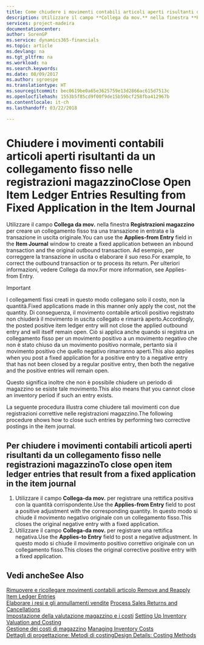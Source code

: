 ```yaml
---
title: Come chiudere i movimenti contabili articoli aperti risultanti da un collegamento fisso nelle registrazioni magazzino | Microsoft Docs
description: Utilizzare il campo **Collega da mov.** nella finestra **Registrazioni magazzino** per creare un collegamento fisso tra una transazione in entrata e la transazione in uscita originale. Ad esempio, per correggere la transazione in uscita o elaborare il suo reso.
services: project-madeira
documentationcenter: 
author: SorenGP
ms.service: dynamics365-financials
ms.topic: article
ms.devlang: na
ms.tgt_pltfrm: na
ms.workload: na
ms.search.keywords: 
ms.date: 08/09/2017
ms.author: sgroespe
ms.translationtype: HT
ms.sourcegitcommit: bec0619be0a65e3625759e13d2866ac615d7513c
ms.openlocfilehash: 1553b5f85cd9f00f9de15b59bcf258fba412967b
ms.contentlocale: it-ch
ms.lasthandoff: 03/22/2018

---
```

# <a name="close-open-item-ledger-entries-resulting-from-fixed-application-in-the-item-journal"></a><span data-ttu-id="4d1b6-104">Chiudere i movimenti contabili articoli aperti risultanti da un collegamento fisso nelle registrazioni magazzino</span><span class="sxs-lookup"><span data-stu-id="4d1b6-104">Close Open Item Ledger Entries Resulting from Fixed Application in the Item Journal</span></span>
<span data-ttu-id="4d1b6-105">Utilizzare il campo **Collega da mov.** nella finestra **Registrazioni magazzino** per creare un collegamento fisso tra una transazione in entrata e la transazione in uscita originale.</span><span class="sxs-lookup"><span data-stu-id="4d1b6-105">You can use the **Applies-from Entry** field in the **Item Journal** window to create a fixed application between an inbound transaction and the original outbound transaction.</span></span> <span data-ttu-id="4d1b6-106">Ad esempio, per correggere la transazione in uscita o elaborare il suo reso.</span><span class="sxs-lookup"><span data-stu-id="4d1b6-106">For example, to correct the outbound transaction or to process its return.</span></span> <span data-ttu-id="4d1b6-107">Per ulteriori informazioni, vedere Collega da mov.</span><span class="sxs-lookup"><span data-stu-id="4d1b6-107">For more information, see Applies-from Entry.</span></span>  

> [!IMPORTANT]  
>  <span data-ttu-id="4d1b6-108">I collegamenti fissi creati in questo modo collegano solo il costo, non la quantità.</span><span class="sxs-lookup"><span data-stu-id="4d1b6-108">Fixed applications made in this manner only apply the cost, not the quantity.</span></span> <span data-ttu-id="4d1b6-109">Di conseguenza, il movimento contabile articoli positivo registrato non chiuderà il movimento in uscita collegato e rimarrà aperto.</span><span class="sxs-lookup"><span data-stu-id="4d1b6-109">Accordingly, the posted positive item ledger entry will not close the applied outbound entry and will itself remain open.</span></span> <span data-ttu-id="4d1b6-110">Ciò si applica anche quando si registra un collegamento fisso per un movimento positivo a un movimento negativo che non è stato chiuso da un movimento positivo normale, pertanto sia il movimento positivo che quello negativo rimarranno aperti.</span><span class="sxs-lookup"><span data-stu-id="4d1b6-110">This also applies when you post a fixed application for a positive entry to a negative entry that has not been closed by a regular positive entry, then both the negative and the positive entries will remain open.</span></span>  
>   
>  <span data-ttu-id="4d1b6-111">Questo significa inoltre che non è possibile chiudere un periodo di magazzino se esiste tale movimento.</span><span class="sxs-lookup"><span data-stu-id="4d1b6-111">This also means that you cannot close an inventory period if such an entry exists.</span></span>  

<span data-ttu-id="4d1b6-112">La seguente procedura illustra come chiudere tali movimenti con due registrazioni correttive nelle registrazioni magazzino.</span><span class="sxs-lookup"><span data-stu-id="4d1b6-112">The following procedure shows how to close such entries by performing two corrective postings in the item journal.</span></span>  

## <a name="to-close-open-item-ledger-entries-that-result-from-a-fixed-application-in-the-item-journal"></a><span data-ttu-id="4d1b6-113">Per chiudere i movimenti contabili articoli aperti risultanti da un collegamento fisso nelle registrazioni magazzino</span><span class="sxs-lookup"><span data-stu-id="4d1b6-113">To close open item ledger entries that result from a fixed application in the item journal</span></span>  

1.  <span data-ttu-id="4d1b6-114">Utilizzare il campo **Collega-da mov.** per registrare una rettifica positiva con la quantità corrispondente.</span><span class="sxs-lookup"><span data-stu-id="4d1b6-114">Use the **Applies-from Entry** field to post a positive adjustment with the corresponding quantity.</span></span> <span data-ttu-id="4d1b6-115">In questo modo si chiude il movimento negativo originale con un collegamento fisso.</span><span class="sxs-lookup"><span data-stu-id="4d1b6-115">This closes the original negative entry with a fixed application.</span></span>  
2.  <span data-ttu-id="4d1b6-116">Utilizzare il campo **Collega-da mov.** per registrare una rettifica negativa.</span><span class="sxs-lookup"><span data-stu-id="4d1b6-116">Use the **Applies-to Entry** field to post a negative adjustment.</span></span> <span data-ttu-id="4d1b6-117">In questo modo si chiude il movimento positivo correttivo originale con un collegamento fisso.</span><span class="sxs-lookup"><span data-stu-id="4d1b6-117">This closes the original corrective positive entry with a fixed application.</span></span>  

## <a name="see-also"></a><span data-ttu-id="4d1b6-118">Vedi anche</span><span class="sxs-lookup"><span data-stu-id="4d1b6-118">See Also</span></span>  
[<span data-ttu-id="4d1b6-119">Rimuovere e ricollegare movimenti contabili articolo</span><span class="sxs-lookup"><span data-stu-id="4d1b6-119"> Remove and Reapply Item Ledger Entries</span></span>](finance-how-to-remove-and-reapply-item-entries.md)  
 <span data-ttu-id="4d1b6-120">[Elaborare i resi e gli annullamenti vendite](sales-how-process-sales-returns-cancellations.md) </span><span class="sxs-lookup"><span data-stu-id="4d1b6-120">[Process Sales Returns and Cancellations](sales-how-process-sales-returns-cancellations.md) </span></span>  
 <span data-ttu-id="4d1b6-121">[Impostazione della valutazione magazzino e i costi](finance-set-up-inventory-valuation-and-costing.md) </span><span class="sxs-lookup"><span data-stu-id="4d1b6-121">[Setting Up Inventory Valuation and Costing](finance-set-up-inventory-valuation-and-costing.md) </span></span>  
 <span data-ttu-id="4d1b6-122">[Gestione dei costi di magazzino](finance-manage-inventory-costs.md) </span><span class="sxs-lookup"><span data-stu-id="4d1b6-122">[Managing Inventory Costs](finance-manage-inventory-costs.md) </span></span>  
 [<span data-ttu-id="4d1b6-123">Dettagli di progettazione: Metodi di costing</span><span class="sxs-lookup"><span data-stu-id="4d1b6-123">Design Details: Costing Methods</span></span>](design-details-costing-methods.md)

